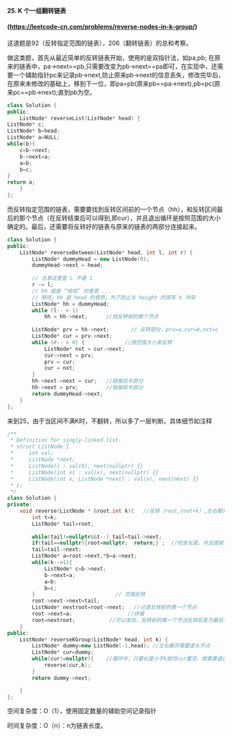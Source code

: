 #### 25. K 个一组翻转链表

#### (https://leetcode-cn.com/problems/reverse-nodes-in-k-group/)

这道题是92（反转指定范围的链表），206（翻转链表）的总和考察。

做这类题，首先从最近简单的反转链表开始，使用的是双指针法，如pa,pb; 在原来的链表中，pa->next==pb,只需要改变为pb->next==pa即可，在实现中，还需要一个辅助指针pc来记录pb->next,防止原来pb->next的信息丢失，修改完毕后，在原来未修改的基础上，移到下一位，即pa=pb(原来pb==pa->next),pb=pc(原来pc==pb->next);直到pb为空。

```cpp
class Solution {
public:
    ListNode* reverseList(ListNode* head) {
ListNode* c;
ListNode* b=head;
ListNode* a=NULL;
while(b){
    c=b->next;
    b->next=a;
    a=b;
    b=c;
}
return a;
    }
};
```

而反转指定范围的链表，需要要找到反转区间前的一个节点（hh），和反转区间最后的那个节点（在反转结束后可以得到,即cur），并且退出循环是按照范围的大小确定的。最后，还需要将反转好的链表与原来的链表的两部分连接起来。

```cpp
class Solution {
public:
    ListNode* reverseBetween(ListNode* head, int l, int r) {
        ListNode* dummyHead = new ListNode(0);
        dummyHead->next = head;
 
        // 注意这里是 L 不是 1
        r -= l;
        // hh 就是 “哈哈” 的意思 ...
        // 啊呸。hh 是 head 的意思，为了防止与 height 的简写 h 冲突
        ListNode* hh = dummyHead;
        while (l-- > 1)
            hh = hh->next;      //找反转前的那个节点
 
        ListNode* prv = hh->next;       // 反转部分，prv=a,cur=b,nxt=c
        ListNode* cur = prv->next;
        while (r-- > 0) {             //按范围大小来反转
            ListNode* nxt = cur->next;
            cur->next = prv;
            prv = cur;
            cur = nxt;
        }
        hh->next->next = cur;   //链接后半部分
        hh->next = prv;         //链接前半部分
        return dummyHead->next;
    }
};
```

来到25，由于当区间不满K时，不翻转，所以多了一层判断。具体细节如注释

```cpp
/**
 * Definition for singly-linked list.
 * struct ListNode {
 *     int val;
 *     ListNode *next;
 *     ListNode() : val(0), next(nullptr) {}
 *     ListNode(int x) : val(x), next(nullptr) {}
 *     ListNode(int x, ListNode *next) : val(x), next(next) {}
 * };
 */
class Solution {
private:
    void reverse(ListNode * &root,int k){   //反转（root,root+k）,左右都开的链表
        int t=k;
        ListNode* tail=root;
        
        while(tail!=nullptr&&t--) tail=tail->next;
        if(tail==nullptr){root=nullptr;  return;} ;  //检查长度，并且提前记录，并且将root置空来退出上层循环
        tail=tail->next;
        ListNode* a=root->next,*b=a->next;
        while(k-->1){
            ListNode* c=b->next;
            b->next=a;
            a=b;
            b=c;
        }                          // 范围反转
        root->next->next=tail;
        ListNode* nextroot=root->next;   //记录反转前的第一个节点
        root->next=a;                  //拼接
        root=nextroot;           //可以发现，反转前的第一个节点反转后变为最后一个，也就是下一轮反转的开始的root
    }
public:
    ListNode* reverseKGroup(ListNode* head, int k) {
        ListNode* dummy=new ListNode(-1,head); //左右都开需要虚头节点
        ListNode* cur=dummy;
        while(cur!=nullptr){    //循环中，只要长度小于k就将cur置空，就需要退出
            reverse(cur,k);
        }
        return dummy->next;

    }
};
```

空间复杂度：O（1），使用固定数量的辅助空间记录指针

时间复杂度：O（n）：n为链表长度。